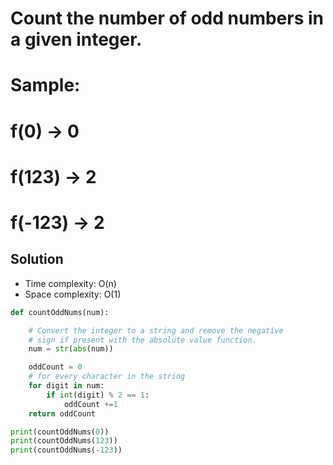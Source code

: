 # Count the number of odd numbers in a given integer.

# Sample:
# f(0) -> 0
# f(123) -> 2
# f(-123) -> 2

## Solution
- Time complexity: O(n)
- Space complexity: O(1)

```python
def countOddNums(num):

    # Convert the integer to a string and remove the negative 
    # sign if present with the absolute value function.
    num = str(abs(num))

    oddCount = 0
    # for every character in the string
    for digit in num:
        if int(digit) % 2 == 1:
            oddCount +=1
    return oddCount

print(countOddNums(0))
print(countOddNums(123))
print(countOddNums(-123))

```
